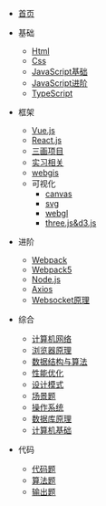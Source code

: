 * [首页](/)

* 基础
  * [Html](/wudi/html.md)
  * [Css](/wudi/css.md)
  * [JavaScript基础](/wudi/javascript.md)
  * [JavaScript进阶](/wudi/ES6.md)
  * [TypeScript](/wudi/typescript.md)
* 框架
  * [Vue.js](/wudi/vue.md)
  * [React.js](/wudi/react.md)
  * [三画项目](wudi/三画项目面.md)
  * [实习相关](wudi/%E5%AE%9E%E4%B9%A0%E7%9B%B8%E5%85%B3.md.md)
  * [webgis](wudi/webgis.md)  
  * 可视化
     * [canvas](wudi/HTML5-Canvas.md)
     * [svg](wudi//SVG入门指南.md)
     * [webgl](wudi//webgl.md)
     * [three.js&d3.js](wudi//three.js&d3.js.md)
* 进阶
  * [Webpack](/wudi/webpack1.md)
  * [Webpack5](/wudi/webpack5.md)
  * [Node.js](/wudi/node.js.md)
  * [Axios](wudi/axios.md)
  * [Websocket原理](wudi/Websocket%E5%8E%9F%E7%90%86%E5%8F%8A%E5%85%B7%E4%BD%93%E4%BD%BF%E7%94%A8%EF%BC%88ws%2Bsocket.io%EF%BC%89%20-%20%E6%8E%98%E9%87%91.md)
* 综合
  * [计算机网络](wudi/网络.md)
  * [浏览器原理](wudi/浏览器.md)
  * [数据结构与算法](wudi/数据结构与算法基础.md)
  * [性能优化](wudi/性能优化.md)
  * [设计模式](wudi/设计模式.md)
  * [场景题](wudi/场景题.md)
  * [操作系统](wudi/操作系统.md) 
  * [数据库原理](wudi/数据库原理.md) 	
  * [计算机基础](wudi/常见计算机基础.md)
* 代码
  * [代码题](wudi/代码题.md)
  * [算法题](wudi/算法题.md)
  * [输出题](wudi/输出题.md)
